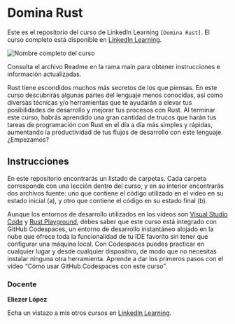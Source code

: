 # Domina Rust
Este es el repositorio del curso de LinkedIn Learning `[Domina Rust]`. El curso completo está disponible en [LinkedIn Learning][lil-course-url].

![Nombre completo del curso][lil-thumbnail-url] 

Consulta el archivo Readme en la rama main para obtener instrucciones e información actualizadas.

Rust tiene escondidos muchos más secretos de los que piensas. En este curso descubrirás algunas partes del lenguaje menos conocidas, así como diversas técnicas y/o herramientas que te ayudarán a elevar tus posibilidades de desarrollo y mejorar tus procesos con Rust. Al terminar este curso, habrás aprendido una gran cantidad de trucos que harán tus tareas de programación con Rust en el día a día más simples y rápidas, aumentando la productividad de tus flujos de desarrollo con este lenguaje. ¿Empezamos?

## Instrucciones

En este repositorio encontrarás un listado de carpetas. Cada carpeta corresponde con una lección dentro del curso, y en su interior encontrarás dos archivos fuente: uno que contiene el código utilizado en el video en su estado inicial (a), y otro que contiene el código en su estado final (b).

Aunque los entornos de desarrollo utilizados en los videos son [Visual Studio Code](https://code.visualstudio.com/) y [Rust Playground](https://play.rust-lang.org/), debes saber que este curso está integrado con GitHub Codespaces, un entorno de desarrollo instantáneo alojado en la nube que ofrece toda la funcionalidad de tu IDE favorito sin tener que configurar una máquina local. Con Codespaces puedes practicar en cualquier lugar y desde cualquier dispositivo, de modo que no necesitas instalar ninguna otra herramienta. Aprende a dar los primeros pasos con el vídeo “Cómo usar GitHub Codespaces con este curso”.

### Docente

**Eliezer López**

Echa un vistazo a mis otros cursos en [LinkedIn Learning](https://www.linkedin.com/learning/instructors/eliezer-lopez).

[0]: # (Replace these placeholder URLs with actual course URLs)
[lil-course-url]: https://www.linkedin.com/learning/building-a-graphql-project-with-react-js
[lil-thumbnail-url]: https://cdn.lynda.com/course/2875095/2875095-1615224395432-16x9.jpg


[1]: # (End of ES-Instruction ###############################################################################################)
